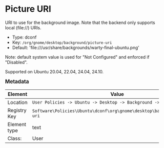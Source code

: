 # Picture URI

URI to use for the background image. Note that the backend only supports local (file://) URIs.

- Type: dconf
- Key: `/org/gnome/desktop/background/picture-uri`
- Default: 'file:///usr/share/backgrounds/warty-final-ubuntu.png'

Note: default system value is used for "Not Configured" and enforced if "Disabled".

Supported on Ubuntu 20.04, 22.04, 24.04, 24.10.



<span style="font-size: larger;">**Metadata**</span>

| Element      | Value            |
| ---          | ---              |
| Location     | `User Policies -> Ubuntu -> Desktop -> Background -> Picture URI`    |
| Registry Key | `Software\Policies\Ubuntu\dconf\org\gnome\desktop\background\picture-uri`         |
| Element type | text |
| Class:       | User       |
